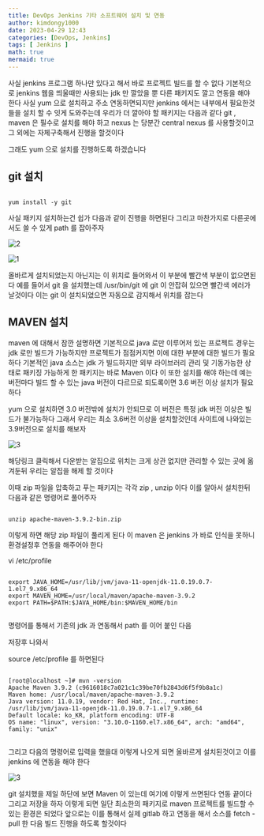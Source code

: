 ```yaml
---
title: DevOps Jenkins 기타 소프트웨어 설치 및 연동
author: kimdongy1000
date: 2023-04-29 12:43
categories: [DevOps, Jenkins]
tags: [ Jenkins ]
math: true
mermaid: true
---
```


사실 jenkins 프로그램 하나만 있다고 해서 바로 프로젝트 빌드를 할 수 없다 기본적으로 jenkins 웹을 띄울때만 사용되는 jdk 만 깔았을 뿐 다른 패키지도 깔고 연동을 해야 한다 
사실 yum 으로 설치하고 주소 연동하면되지만 jenkins 에서는 내부에서 필요한것들을 설치 할 수 잇게 도와주는데 우리가 더 깔아야 할 패키지는 다음과 같다 
git , maven 은 필수로 설치를 해야 하고 nexus 는 당분간 central nexus 를 사용할것이고 그 외에는 자체구축해서 진행을 할것이다 

그래도 yum 으로 설치를 진행하도록 하겠습니다 

## git 설치
```

yum install -y git

```
사실 패키지 설치하는건 쉽가 다음과 같이 진행을 하면된다 그리고 마찬가지로 다른곳에서도 쓸 수 있게 path 를 잡아주자 

![2](https://github.com/SH-Yeon93/ImageStore/assets/58513678/86d3579c-5bb5-488e-96de-84ea57015ab2)

![1](https://github.com/SH-Yeon93/ImageStore/assets/58513678/e3ae5f76-30e8-44a4-92fa-91cae5ae3315)

올바르게 설치되었는지 아닌지는 이 위치로 들어와서 이 부분에 빨간색 부분이 없으면된다 예를 들어서 git 을 설치했는데 /usr/bin/git 에 git 이 안잡혀 있으면 빨간색 에러가 날것이다 
이는 git 이 설치되었으면 자동으로 감지해서 위치를 잡는다 

## MAVEN 설치 
maven 에 대해서 잠깐 설명하면 기본적으로 java 로만 이루어저 있는 프로젝트 경우는 jdk 로만 빌드가 가능하지만 프로젝트가 점점커지면 이에 대한 부분에 대한 빌드가 필요하다 
기본적인 java 소스는 jdk 가 빌드하지만 외부 라이브러리 관리 및 기동가능한 상태로 패키징 가능하게 한 패키지는 바로 Maven 이다 이 또한 설치를 해야 하는데 
예는 버전마다 빌드 할 수 있는 java 버전이 다르므로 되도록이면 3.6 버전 이상 설치가 필요하다 

yum 으로 설치하면 3.0 버전밖에 설치가 안되므로 이 버전은 특정 jdk 버전 이상은 빌드가 불가능하다 그래서 우리는 최소 3.6버전 이상을 설치할것인데 
사이트에 나와있는 3.9버전으로 설치를 해보자 

![3](https://github.com/SH-Yeon93/ImageStore/assets/58513678/0f251371-cccf-464b-90a1-41039dcdc9a5)

해당링크 클릭해서 다운받는 알집으로 위치는 크게 상관 없지만 관리할 수 있는 곳에 옮겨둔뒤 우리는 알집을 해제 할 것이다 

이때 zip 파일을 압축하고 푸는 패키지는 각각 zip , unzip 이다 이를 알아서 설치한뒤 다음과 같은 명령어로 풀어주자 

```

unzip apache-maven-3.9.2-bin.zip

```

이렇게 하면 해당 zip 파일이 풀리게 된다 이 maven 은 jenkins 가 바로 인식을 못하니 환경설정후 연동을 해주어야 한다 

vi /etc/profile 
```

export JAVA_HOME=/usr/lib/jvm/java-11-openjdk-11.0.19.0.7-1.el7_9.x86_64
export MAVEN_HOME=/usr/local/maven/apache-maven-3.9.2
export PATH=$PATH:$JAVA_HOME/bin:$MAVEN_HOME/bin


```
명령어를 통해서 기존의 jdk 과 연동해서 path 를 이어 붙인 다음 

저장후 나와서 

source /etc/profile 를 하면된다 

```

[root@localhost ~]# mvn -version
Apache Maven 3.9.2 (c9616018c7a021c1c39be70fb2843d6f5f9b8a1c)
Maven home: /usr/local/maven/apache-maven-3.9.2
Java version: 11.0.19, vendor: Red Hat, Inc., runtime: /usr/lib/jvm/java-11-openjdk-11.0.19.0.7-1.el7_9.x86_64
Default locale: ko_KR, platform encoding: UTF-8
OS name: "linux", version: "3.10.0-1160.el7.x86_64", arch: "amd64", family: "unix"


```

그리고 다음의 명령어로 입력을 했을대 이렇게 나오게 되면 올바르게 설치된것이고 이를 jenkins 에 연동을 해야 한다 

![3](https://github.com/SH-Yeon93/ImageStore/assets/58513678/61e3c1ec-2260-4500-acd6-5b96745f98bc)

git 설치했을 제일 하단에 보면 Maven 이 있는데 여기에 이렇게 쓰면된다 연동 끝이다 그리고 저장을 하자 
이렇게 되면 일단 최소한의 패키지로 maven 프로젝트를 빌드할 수 있는 환경은 되었다 앞으로는 이를 통해서 실제 gitlab 하고 연동을 해서 소스를 fetch - pull 한 다음 빌드 진행을 하도록 할것이다 










